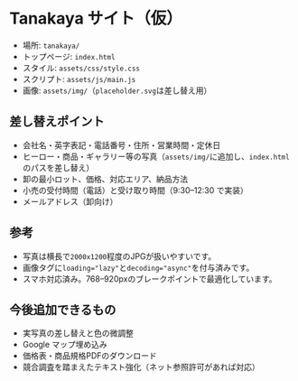 # Tanakaya サイト（仮）

- 場所: `tanakaya/`
- トップページ: `index.html`
- スタイル: `assets/css/style.css`
- スクリプト: `assets/js/main.js`
- 画像: `assets/img/`（`placeholder.svg`は差し替え用）

## 差し替えポイント

- 会社名・英字表記・電話番号・住所・営業時間・定休日
- ヒーロー・商品・ギャラリー等の写真（`assets/img/`に追加し、`index.html`のパスを差し替え）
- 卸の最小ロット、価格、対応エリア、納品方法
- 小売の受付時間（電話）と受け取り時間（9:30–12:30 で実装）
- メールアドレス（卸向け）

## 参考

- 写真は横長で`2000x1200`程度のJPGが扱いやすいです。
- 画像タグに`loading="lazy"`と`decoding="async"`を付与済みです。
- スマホ対応済み。768–920pxのブレークポイントで最適化しています。

## 今後追加できるもの

- 実写真の差し替えと色の微調整
- Google マップ埋め込み
- 価格表・商品規格PDFのダウンロード
- 競合調査を踏まえたテキスト強化（ネット参照許可があれば対応）

